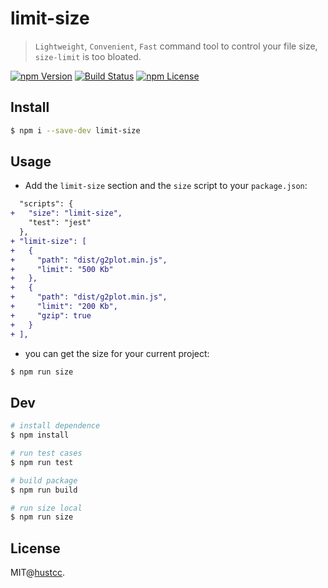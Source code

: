 # limit-size

> `Lightweight`, `Convenient`, `Fast` command tool to control your file size, `size-limit` is too bloated.

[![npm Version](https://img.shields.io/npm/v/limit-size.svg)](https://www.npmjs.com/package/limit-size)
[![Build Status](https://github.com/hustcc/limit-size/workflows/build/badge.svg)](https://github.com/hustcc/limit-size/actions)
[![npm License](https://img.shields.io/npm/l/limit-size.svg)](https://www.npmjs.com/package/limit-size)


## Install

```bash
$ npm i --save-dev limit-size
```


## Usage

 - Add the `limit-size` section and the `size` script to your `package.json`:

```diff
  "scripts": {
+   "size": "limit-size",
    "test": "jest"
  },
+ "limit-size": [
+   {
+     "path": "dist/g2plot.min.js",
+     "limit": "500 Kb"
+   },
+   {
+     "path": "dist/g2plot.min.js",
+     "limit": "200 Kb",
+     "gzip": true
+   }
+ ],
```

 - you can get the size for your current project:

```bash
$ npm run size
```


## Dev

```bash
# install dependence
$ npm install

# run test cases
$ npm run test

# build package
$ npm run build

# run size local
$ npm run size
```


## License

MIT@[hustcc](https://github.com/hustcc).
